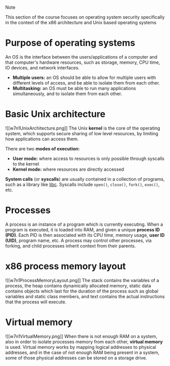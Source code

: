 > [!note]
> This section of the course focuses on operating system security specifically in the context of the x86 architecture and Unix based operating systems

# Purpose of operating systems
An OS is the interface between the users/applications of a computer and that computer's hardware resources, such as storage, memory, CPU time, IO devices, and network interfaces.
- **Multiple users:** an OS should be able to allow for multiple users with different levels of access, and be able to isolate them from each other.
- **Multitasking:** an OS must be able to run many applications simultaneously, and to isolate them from each other.

# Basic Unix architecture
![[w7n1UnixArchitecture.png]]
The Unix **kernel** is the core of the operating system, which supports secure sharing of low level resources, by limiting how applications can access them.

There are two **modes of execution:**
- **User mode:** where access to resources is only possible through syscalls to the kernel
- **Kernel mode:** where resources are directly accessed

**System calls** (or **syscalls**) are usually contained in a collection of programs, such as a library like [libc](https://en.wikipedia.org/wiki/C_standard_library). Syscalls include `open()`, `close()`, `fork()`, `exec()`, etc.

# Processes
A process is an instance of a program which is currently executing. When a program is executed, it is loaded into RAM, and given a unique **process ID (PID)**. Each PID is then associated with its CPU time, memory usage, **user ID (UID)**, program name, etc.
A process may control other processes, via forking, and child processes inherit context from their parents.
# x86 process memory layout
![[w7n1ProcessMemoryLayout.png]]
The stack contains the variables of a process, the heap contains dynamically allocated memory, static data contains objects which last for the duration of the process such as global variables and static class members, and text contains the actual instructions that the process will execute.

# Virtual memory
![[w7n1VirtualMemory.png]]
When there is not enough RAM on a system, also in order to isolate processes memory from each other, **virtual memory** is used. Virtual memory works by mapping logical addresses to physical addresses, and in the case of not enough RAM being present in a system, some of those physical addresses can be stored on a storage drive.